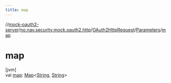 ```yaml
---
title: map
---
```

//[mock-oauth2-server](../../../../index.html)/[no.nav.security.mock.oauth2.http](../../index.html)/[OAuth2HttpRequest](../index.html)/[Parameters](index.html)/[map](map.html)



# map



[jvm]\
val [map](map.html): [Map](https://kotlinlang.org/api/latest/jvm/stdlib/kotlin.collections/-map/index.html)&lt;[String](https://kotlinlang.org/api/latest/jvm/stdlib/kotlin/-string/index.html), [String](https://kotlinlang.org/api/latest/jvm/stdlib/kotlin/-string/index.html)&gt;




